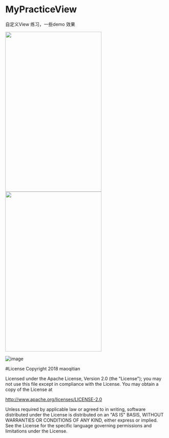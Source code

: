 # MyPracticeView
自定义View 练习，一些demo 效果

<img width="300" height="500" src="https://github.com/maoqitian/MyPracticeView/raw/master/mypng/taiji.png"/>
<img width="300" height="500" src="https://github.com/maoqitian/MyPracticeView/raw/master/mypng/spider.png"/>

![image](https://github.com/maoqitian/MyPracticeView/raw/master/mypng/search1.gif)

#License
Copyright 2018 maoqitian

Licensed under the Apache License, Version 2.0 (the "License");
you may not use this file except in compliance with the License.
You may obtain a copy of the License at

   http://www.apache.org/licenses/LICENSE-2.0

Unless required by applicable law or agreed to in writing, software
distributed under the License is distributed on an "AS IS" BASIS,
WITHOUT WARRANTIES OR CONDITIONS OF ANY KIND, either express or implied.
See the License for the specific language governing permissions and
limitations under the License.